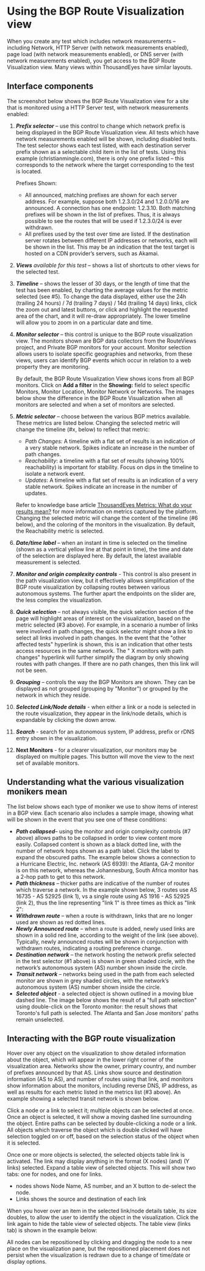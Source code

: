 # Using the BGP Route Visualization view

When you create any test which includes network measurements – including Network, HTTP Server \(with network measurements enabled\), page load \(with network measurements enabled\), or DNS server \(with network measurements enabled\), you get access to the BGP Route Visualization view.  Many views within ThousandEyes have similar layouts.

## Interface components

The screenshot below shows the BGP Route Visualization view for a site that is monitored using a HTTP Server test, with network measurements enabled:

1. _**Prefix selector**_ – use this control to change which network prefix is being displayed in the BGP Route Visualization view.  All tests which have network measurements enabled will be shown, including disabled tests.  The test selector shows each test listed, with each destination server prefix shown as a selectable child item in the list of tests.  Using this example \(christianmingle.com\), there is only one prefix listed – this corresponds to the network where the target corresponding to the test is located.

    Prefixes Shown:

   * All announced, matching prefixes are shown for each server address. For example, suppose both 1.2.3.0/24 and 1.2.0.0/16 are announced. A connection has one endpoint: 1.2.3.10. Both matching prefixes will be shown in the list of prefixes. Thus, it is always possible to see the routes that will be used if 1.2.3.0/24 is ever withdrawn.
   * All prefixes used by the test over time are listed.  If the destination server rotates between different IP addresses or networks, each will be shown in the list.  This may be an indication that the test target is hosted on a CDN provider’s servers, such as Akamai. 

2. _**Views** available for this test –_ shows a list of shortcuts to other views for the selected test.
3. _**Timeline**_ – shows the lesser of 30 days, or the length of time that the test has been enabled, by charting the average values for the metric selected \(see \#5\).  To change the data displayed, either use the 24h \(trailing 24 hours\) / 7d \(trailing 7 days\) / 14d \(trailing 14 days\) links, click the zoom out and latest buttons, or click and highlight the requested area of the chart, and it will re-draw appropriately.  The lower timeline will allow you to zoom in on a particular date and time.
4. _**Monitor selector**_ – this control is unique to the BGP route visualization view. The monitors shown are BGP data collectors from the RouteViews project, and Private BGP monitors for your account.  Monitor selection allows users to isolate specific geographies and networks, from these views, users can identify BGP events which occur in relation to a web property they are monitoring. 

    By default, the BGP Route Visualization View shows icons from all BGP monitors. Click on **Add a filter** in the **Showing:** field to select specific Monitors, Monitor Location, Monitor Network or Networks. The images below show the difference in the BGP Route Visualization when all monitors are selected and when a set of monitors are selected.

5. _**Metric selector**_ – choose between the various BGP metrics available.  These metrics are listed below.  Changing the selected metric will change the timeline \(\#x, below\) to reflect that metric:

   * _Path Changes:_ A timeline with a flat set of results is an indication of a very stable network.  Spikes indicate an increase in the number of path changes.
   * _Reachability_: a timeline with a flat set of results \(showing 100% reachability\) is important for stability.  Focus on dips in the timeline to isolate a network event.
   * _Updates_: A timeline with a flat set of results is an indication of a very stable network.  Spikes indicate an increase in the number of updates.

    Refer to knowledge base article [ThousandEyes Metrics: What do your results mean?](https://success.thousandeyes.com/PublicArticlePage?articleIdParam=kA0E0000000CmmzKAC_ThousandEyes-Metrics-What-do-your-results-mean) for more information on metrics captured by the platform.   
    Changing the selected metric will change the content of the timeline \(\#6 below\), and the coloring of the monitors in the visualization.  By default, the Reachability metric is selected.

6. _**Date/time label**_ – when an instant in time is selected on the timeline \(shown as a vertical yellow line at that point in time\), the time and date of the selection are displayed here.  By default, the latest available measurement is selected.
7. _**Monitor and origin complexity controls** -_ This control is also present in the path visualization view, but it effectively allows simplification of the BGP route visualization by collapsing routes between various autonomous systems.  The further apart the endpoints on the slider are, the less complex the visualization.  
8. _**Quick selection**_ – not always visible, the quick selection section of the page will highlight areas of interest on the visualization, based on the metric selected \(\#3 above\).  For example, in a scenario a number of links were involved in path changes, the quick selector might show a link to select all links involved in path changes.  In the event that the "other affected tests" hyperlink is shown, this is an indication that other tests access resources in the same network. The " X monitors with path changes" hyperlink will further simplify the diagram by only showing routes with path changes.  If there are no path changes, then this link will not be seen.
9. _**Grouping**_ – controls the way the BGP Monitors are shown. They can be displayed as not grouped \(grouping by "Monitor"\) or grouped by the network in which they reside.
10. _**Selected Link/Node details** -_ when either a link or a node is selected in the route visualization, they appear in the link/node details, which is expandable by clicking the down arrow.  
11. _**Search**_ - search for an autonomous system, IP address, prefix or rDNS entry shown in the visualization.
12. **Next Monitors** - for a clearer visualization, our monitors may be displayed on multiple pages. This button will move the view to the next set of available monitors.

## Understanding what the various visualization monikers mean

The list below shows each type of moniker we use to show items of interest in a BGP view.  Each scenario also includes a sample image, showing what will be shown in the event that you see one of these conditions:

* _**Path collapsed**_– using the monitor and origin complexity controls \(\#7 above\) allows paths to be collapsed in order to view content more easily.  Collapsed content is shown as a black dotted line, with the number of network hops shown as a path label.  Click the label to expand the obscured paths.  The example below shows a connection to a Hurricane Electric, Inc. network \(AS 6939\): the Atlanta, GA-2 monitor is on this network, whereas the Johannesburg, South Africa monitor has a 2-hop path to get to this network.     
* _**Path thickness**_ – thicker paths are indicative of the number of routes which traverse a network.  In the example shown below, 3 routes use AS 16735 - AS 52925 \(link 1\), vs a single route using AS 1916 - AS 52925 \(link 2\), thus the line representing "link 1" is three times as thick as "link 2":
* _**Withdrawn route**_ – when a route is withdrawn, links that are no longer used are shown as red dotted lines.    
* _**Newly Announced route**_ – when a route is added, newly used links are shown in a solid red line, according to the weight of the link \(see above\).  Typically, newly announced routes will be shown in conjunction with withdrawn routes, indicating a routing preference change.   
* _**Destination network**_ – the network hosting the network prefix selected in the test selector \(\#1 above\) is shown in green shaded circle, with the network’s autonomous system \(AS\) number shown inside the circle.
* _**Transit network**_ – networks being used in the path from each selected monitor are shown in grey shaded circles, with the network’s autonomous system \(AS\) number shown inside the circle. 
* _**Selected object**_ - a selected object is shown outlined in a moving blue dashed line.  The image below shows the result of a "full path selection" using double-click on the Toronto monitor: the result shows that Toronto's full path is selected. The Atlanta and San Jose monitors' paths remain unselected.

## Interacting with the BGP route visualization

Hover over any object on the visualization to show detailed information about the object, which will appear in the lower right corner of the visualization area.  Networks show the owner, primary country, and number of prefixes announced by that AS.  Links show source and destination information \(AS to AS\), and number of routes using that link, and monitors show information about the monitors, including reverse DNS, IP address, as well as results for each metric listed in the metrics list \(\#3 above\).  An example showing a selected transit network is shown below.

Click a node or a link to select it; multiple objects can be selected at once.  Once an object is selected, it will show a moving dashed line surrounding the object.  Entire paths can be selected by double-clicking a node or a link.  All objects which traverse the object which is double clicked will have selection toggled on or off, based on the selection status of the object when it is selected.  

Once one or more objects is selected, the selected objects table link is activated. The link may display anything in the format \(X nodes\) \(and\) \(Y links\) selected.  Expand a table view of selected objects.  This will show two tabs: one for nodes, and one for links.

* nodes shows Node Name, AS number, and an X button to de-select the node.
* Links shows the source and destination of each link

When you hover over an item in the selected link/node details table, its size doubles, to allow the user to identify the object in the visualization.  Click the link again to hide the table view of selected objects.  The table view \(links tab\) is shown in the example below:  
 

All nodes can be repositioned by clicking and dragging the node to a new place on the visualization pane, but the repositioned placement does not persist when the visualization is redrawn due to a change of time/date or display options.

